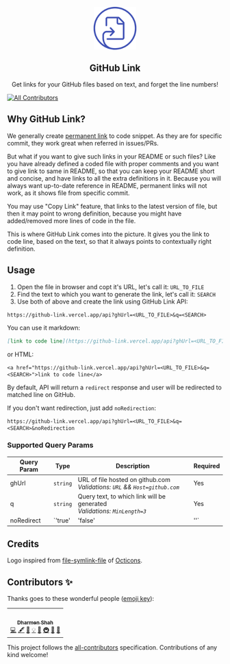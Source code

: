 <p align="center">
 <img width="100px" src="./github-link.svg" align="center" alt="GitHub Link" />
 <h2 align="center">GitHub Link</h2>
 <p align="center">Get links for your GitHub files based on text, and forget the line numbers!</p>
</p>

<!-- ALL-CONTRIBUTORS-BADGE:START - Do not remove or modify this section -->
[![All Contributors](https://img.shields.io/badge/all_contributors-1-orange.svg?style=flat-square)](#contributors-)
<!-- ALL-CONTRIBUTORS-BADGE:END -->
## Why GitHub Link?

We generally create [permanent link](https://docs.github.com/en/github/managing-your-work-on-github/creating-a-permanent-link-to-a-code-snippet) to code snippet. As they are for specific commit, they work great when referred in issues/PRs.

But what if you want to give such links in your README or such files? Like you have already defined a coded file with proper comments and you want to give link to same in README, so that you can keep your README short and concise, and have links to all the extra definitions in it. Because you will always want up-to-date reference in README, permanent links will not work, as it shows file from specific commit.

You may use "Copy Link" feature, that links to the latest version of file, but then it may point to wrong definition, because you might have added/removed more lines of code in the file.

This is where GitHub Link comes into the picture. It gives you the link to code line, based on the text, so that it always points to contextually right definition.

## Usage

1. Open the file in browser and copt it's URL, let's call it: `URL_TO_FILE`
2. Find the text to which you want to generate the link, let's call it: `SEARCH`
3. Use both of above and create the link using GitHub Link API:

```
https://github-link.vercel.app/api?ghUrl=<URL_TO_FILE>&q=<SEARCH>
```

You can use it markdown:

```markdown
[link to code line](https://github-link.vercel.app/api?ghUrl=<URL_TO_FILE>&q=<SEARCH>)
```

or HTML:

```
<a href="https://github-link.vercel.app/api?ghUrl=<URL_TO_FILE>&q=<SEARCH>">link to code line</a>
```

By default, API will return a `redirect` response and user will be redirected to matched line on GitHub.

If you don't want redirection, just add `noRedirection`:

```
https://github-link.vercel.app/api?ghUrl=<URL_TO_FILE>&q=<SEARCH>&noRedirection
```

### Supported Query Params

| Query Param | Type                    | Description                                                                   | Required |
| ----------- | ----------------------- | ----------------------------------------------------------------------------- | -------- |
| ghUrl       | `string`                | URL of file hosted on github.com<br>*Validations: `URL` && `Host=github.com`* | Yes      |
| q           | `string`                | Query text, to which link will be generated<br>*Validations: `MinLength=3`*   | Yes      |
| noRedirect  | `'true' | 'false' | ''` | If set, will not redirect to code link                                        | No       |

## Credits

Logo inspired from [file-symlink-file](https://octicons-primer.vercel.app/octicons/file-symlink-file-24) of [Octicons](https://primer.style/octicons/).

## Contributors ✨

Thanks goes to these wonderful people ([emoji key](https://allcontributors.org/docs/en/emoji-key)):

<!-- ALL-CONTRIBUTORS-LIST:START - Do not remove or modify this section -->
<!-- prettier-ignore-start -->
<!-- markdownlint-disable -->
<table>
  <tr>
    <td align="center"><a href="https://github.com/shhdharmen"><img src="https://avatars.githubusercontent.com/u/6831283?v=4?s=100" width="100px;" alt=""/><br /><sub><b>Dharmen Shah</b></sub></a><br /><a href="https://github.com/shhdharmen/github-link/commits?author=shhdharmen" title="Code">💻</a> <a href="#content-shhdharmen" title="Content">🖋</a> <a href="https://github.com/shhdharmen/github-link/commits?author=shhdharmen" title="Documentation">📖</a> <a href="#example-shhdharmen" title="Examples">💡</a> <a href="#ideas-shhdharmen" title="Ideas, Planning, & Feedback">🤔</a> <a href="#infra-shhdharmen" title="Infrastructure (Hosting, Build-Tools, etc)">🚇</a> <a href="#maintenance-shhdharmen" title="Maintenance">🚧</a> <a href="#research-shhdharmen" title="Research">🔬</a></td>
  </tr>
</table>

<!-- markdownlint-restore -->
<!-- prettier-ignore-end -->

<!-- ALL-CONTRIBUTORS-LIST:END -->

This project follows the [all-contributors](https://github.com/all-contributors/all-contributors) specification. Contributions of any kind welcome!